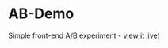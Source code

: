 # AB-Demo
Simple front-end A/B experiment - [view it live!](https://ericriveraisme.github.io/AB-Demo/)

